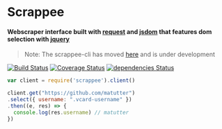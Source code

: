 # Scrappee
#### Webscraper interface built with [request](https://www.npmjs.com/package/request) and [jsdom](https://www.npmjs.com/package/jsdom) that features dom selection with [jquery](https://www.npmjs.com/package/jquery)
> Note: The scrappee-cli has moved [here](https://github.com/matutter/scrappee-cli) and is under development

[![Build Status](https://travis-ci.org/matutter/scrappee.svg?branch=master)](https://travis-ci.org/matutter/scrappee) [![Coverage Status](https://coveralls.io/repos/github/matutter/scrappee/badge.svg?branch=master)](https://coveralls.io/github/matutter/scrappee?branch=master) [![dependencies Status](https://david-dm.org/matutter/scrappee/status.svg)](https://david-dm.org/matutter/scrappee)

```javascript
var client = require('scrappee').client()

client.get("https://github.com/matutter")
.select({ username: ".vcard-username" })
.then((e, res) => {
  console.log(res.username) // matutter
})
```
